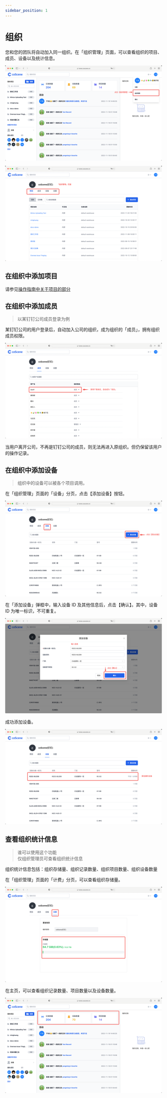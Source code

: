 ```yaml
---
sidebar_position: 1
---
```


# 组织

您和您的团队将自动加入同一组织。在「组织管理」页面，可以查看组织的项目、成员、设备以及统计信息。

![org-1](./img/org-1.png)

![org-2](./img/org-2.png)

## 在组织中添加项目

请参见[操作指南中关于项目的部分](../collaboration/task-and-comment/2-project.md)

## 在组织中添加成员

> 以某钉钉公司成员登录为例

某钉钉公司的用户登录后，自动加入公司的组织，成为组织的「成员」，拥有组织成员权限。

![org-3](./img/org-3.png)

当用户离开公司，不再是钉钉公司的成员，则无法再进入原组织。但仍保留该用户的操作记录。

## 在组织中添加设备

> 组织中的设备可以被各个项目调用。

在「组织管理」页面的「设备」分页，点击【添加设备】按钮。

![org-4](./img/org-4.png)

在「添加设备」弹框中，输入设备 ID 及其他信息后，点击【确认】。其中，设备 ID 为唯一标识，不可重复。

![org-5](./img/org-5.png)

成功添加设备。

![org-6](./img/org-6.png)

## 查看组织统计信息

> 谁可以使用这个功能<br />
> 仅组织管理员可查看组织统计信息

组织统计信息包括：组织存储量、组织记录数量、组织项目数量、组织设备数量

在「组织管理」页面的「计费」分页，可以查看组织存储量。

![org-7](./img/org-7.png)

在主页，可以查看组织记录数量、项目数量以及设备数量。

![org-8](./img/org-8.png)
